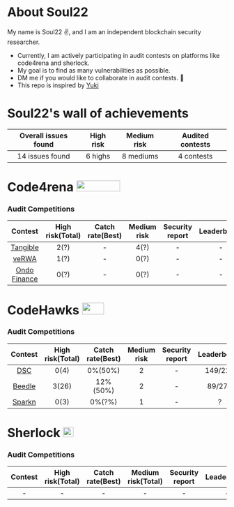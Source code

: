 # About Soul22
My name is Soul22 :v:, and I am an independent blockchain security researcher.

- Currently, I am actively participating in audit contests on platforms like code4rena and sherlock.
- My goal is to find as many vulnerabilities as possible. 
- DM me if you would like to collaborate in audit contests.  :two_men_holding_hands:
- This repo is inspired by [Yuki](https://github.com/SilentYuki)

# Soul22's wall of achievements

| Overall issues found | High risk | Medium risk | Audited contests |
|:--:|:--:|:--:|:--:|
| 14 issues found | 6 highs | 8 mediums | 4 contests |


# Code4rena <img src="https://code4rena.com/logos/c4-logo.svg" width=100 height=25>

### Audit Competitions
| Contest | High risk(Total) | Catch rate(Best) | Medium risk | Security report | Leaderboard |
|:--:|:--:|:--:|:--:|:--:|:--:|
| [Tangible](https://code4rena.com/contests/2023-08-tangible-caviar#top) | 2(?)   | - | 4(?)  | - | - | - | 
| [veRWA](https://code4rena.com/contests/2023-08-verwa#top) | 1(?)  | - | 0(?)   | - | - | - |
| [Ondo Finance](https://code4rena.com/contests/2023-09-ondo-finance#top) | 0(?)   | - | 0(?)   | - | - | - |






# CodeHawks <img src="https://res.cloudinary.com/droqoz7lg/image/upload/v1689080263/snhkgvtsidryjdtx0pce.png" width=50 height=27>

### Audit Competitions
| Contest | High risk(Total) | Catch rate(Best) | Medium risk | Security report | Leaderboard |
|:--:|:--:|:--:|:--:|:--:|:--:|
| [DSC](https://www.codehawks.com/contests/cljx3b9390009liqwuedkn0m0) | 0(4) | 0%(50%) | 2 | - | 149/229 | 
| [Beedle](https://www.codehawks.com/contests/clkbo1fa20009jr08nyyf9wbx) | 3(26) | 12%(50%) | 2| -  | 89/276	 |
| [Sparkn](https://www.codehawks.com/contests/cllcnja1h0001lc08z7w0orxx) | 0(3) | 0%(?%) | 1| -  | ?	 |



# Sherlock <img src="https://audits.sherlock.xyz/_next/static/media/sherlock_logo.dc2b3290.svg" width=24 height=23.5>

### Audit Competitions
| Contest | High risk(Total) | Catch rate(Best) | Medium risk(Total) | Security report | Leaderboard |
|:--:|:--:|:--:|:--:|:--:|:--:|
| - | - | - | - | - | - | - |
